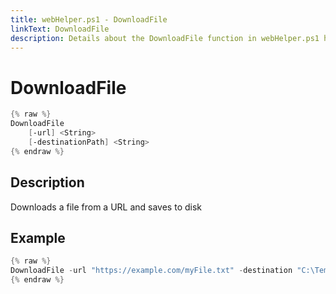 ```yaml
---
title: webHelper.ps1 - DownloadFile
linkText: DownloadFile
description: Details about the DownloadFile function in webHelper.ps1 helper script
---
```


# DownloadFile

```PowerShell
{% raw %}
DownloadFile
    [-url] <String>
    [-destinationPath] <String>
{% endraw %}
```

## Description

Downloads a file from a URL and saves to disk

## Example

```PowerShell
{% raw %}
DownloadFile -url "https://example.com/myFile.txt" -destination "C:\Temp\myFile.txt"
{% endraw %}
```
